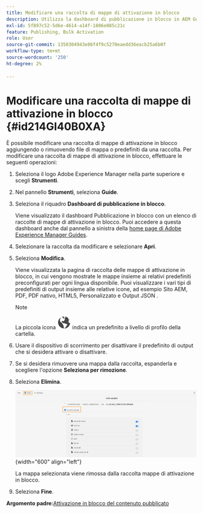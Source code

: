 ```yaml
---
title: Modificare una raccolta di mappe di attivazione in blocco
description: Utilizza la dashboard di pubblicazione in blocco in AEM Guides. Scopri come modificare una raccolta di mappe di attivazione in blocco aggiungendo o rimuovendo file di mappa.
exl-id: 5f897c52-5d6e-4614-a14f-1806e085c21c
feature: Publishing, Bulk Activation
role: User
source-git-commit: 1350304943e86f4f9c5270eaedd36eacb25a6b0f
workflow-type: tm+mt
source-wordcount: '250'
ht-degree: 2%

---
```


# Modificare una raccolta di mappe di attivazione in blocco {#id214GI40B0XA}

È possibile modificare una raccolta di mappe di attivazione in blocco aggiungendo o rimuovendo file di mappa o predefiniti da una raccolta. Per modificare una raccolta di mappe di attivazione in blocco, effettuare le seguenti operazioni:

1. Seleziona il logo Adobe Experience Manager nella parte superiore e scegli **Strumenti**.

1. Nel pannello **Strumenti**, seleziona **Guide**.

1. Seleziona il riquadro **Dashboard di pubblicazione in blocco**.

   Viene visualizzato il dashboard Pubblicazione in blocco con un elenco di raccolte di mappe di attivazione in blocco. Puoi accedere a questa dashboard anche dal pannello a sinistra della [home page di Adobe Experience Manager Guides](intro-home-page.md).

1. Selezionare la raccolta da modificare e selezionare **Apri**.

1. Seleziona **Modifica**.

   Viene visualizzata la pagina di raccolta delle mappe di attivazione in blocco, in cui vengono mostrate le mappe insieme ai relativi predefiniti preconfigurati per ogni lingua disponibile.
Puoi visualizzare i vari tipi di predefiniti di output insieme alle relative icone, ad esempio Sito AEM, PDF, PDF nativo, HTML5, Personalizzato e Output JSON
.

   >[!NOTE]
   >
   > La piccola icona ![](images/global-preset-icon.svg) indica un predefinito a livello di profilo della cartella.


1. Usare il dispositivo di scorrimento per disattivare il predefinito di output che si desidera attivare o disattivare.

1. Se si desidera rimuovere una mappa dalla raccolta, espanderla e scegliere l&#39;opzione **Seleziona per rimozione**.

1. Seleziona **Elimina**.

   ![](images/bulk-activation-delete-map.png){width="600" align="left"}

   La mappa selezionata viene rimossa dalla raccolta mappe di attivazione in blocco.

1. Seleziona **Fine**.


**Argomento padre:**&#x200B;[ Attivazione in blocco del contenuto pubblicato](conf-bulk-activation.md)
